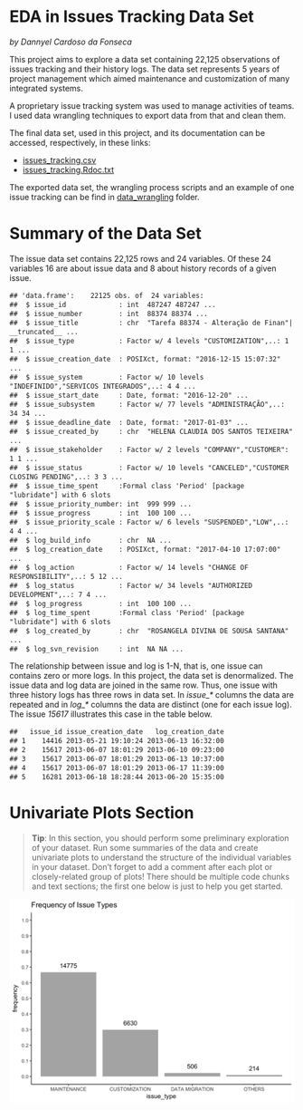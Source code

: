 
EDA in Issues Tracking Data Set
===============================

*by Dannyel Cardoso da Fonseca*

This project aims to explore a data set containing 22,125 observations
of issues tracking and their history logs. The data set represents 5
years of project management which aimed maintenance and customization of
many integrated systems.

A proprietary issue tracking system was used to manage activities of
teams. I used data wrangling techniques to export data from that and
clean them.

The final data set, used in this project, and its documentation can be
accessed, respectively, in these links:

-   [issues\_tracking.csv](issues_tracking.csv)
-   [issues\_tracking.Rdoc.txt](issues_tracking.Rdoc.txt)

The exported data set, the wrangling process scripts and an example of
one issue tracking can be find in [data\_wrangling](data_wrangling)
folder.

Summary of the Data Set
=======================

The issue data set contains 22,125 rows and 24 variables. Of these 24
variables 16 are about issue data and 8 about history records of a given
issue.

    ## 'data.frame':    22125 obs. of  24 variables:
    ##  $ issue_id             : int  487247 487247 ...
    ##  $ issue_number         : int  88374 88374 ...
    ##  $ issue_title          : chr  "Tarefa 88374 - Alteração de Finan"| __truncated__ ...
    ##  $ issue_type           : Factor w/ 4 levels "CUSTOMIZATION",..: 1 1 ...
    ##  $ issue_creation_date  : POSIXct, format: "2016-12-15 15:07:32" ...
    ##  $ issue_system         : Factor w/ 10 levels "INDEFINIDO","SERVICOS INTEGRADOS",..: 4 4 ...
    ##  $ issue_start_date     : Date, format: "2016-12-20" ...
    ##  $ issue_subsystem      : Factor w/ 77 levels "ADMINISTRAÇÃO",..: 34 34 ...
    ##  $ issue_deadline_date  : Date, format: "2017-01-03" ...
    ##  $ issue_created_by     : chr  "HELENA CLAUDIA DOS SANTOS TEIXEIRA" ...
    ##  $ issue_stakeholder    : Factor w/ 2 levels "COMPANY","CUSTOMER": 1 1 ...
    ##  $ issue_status         : Factor w/ 10 levels "CANCELED","CUSTOMER CLOSING PENDING",..: 3 3 ...
    ##  $ issue_time_spent     :Formal class 'Period' [package "lubridate"] with 6 slots
    ##  $ issue_priority_number: int  999 999 ...
    ##  $ issue_progress       : int  100 100 ...
    ##  $ issue_priority_scale : Factor w/ 6 levels "SUSPENDED","LOW",..: 4 4 ...
    ##  $ log_build_info       : chr  NA ...
    ##  $ log_creation_date    : POSIXct, format: "2017-04-10 17:07:00" ...
    ##  $ log_action           : Factor w/ 14 levels "CHANGE OF RESPONSIBILITY",..: 5 12 ...
    ##  $ log_status           : Factor w/ 34 levels "AUTHORIZED DEVELOPMENT",..: 7 4 ...
    ##  $ log_progress         : int  100 100 ...
    ##  $ log_time_spent       :Formal class 'Period' [package "lubridate"] with 6 slots
    ##  $ log_created_by       : chr  "ROSANGELA DIVINA DE SOUSA SANTANA" ...
    ##  $ log_svn_revision     : int  NA NA ...

The relationship between issue and log is 1-N, that is, one issue can
contains zero or more logs. In this project, the data set is
denormalized. The issue data and log data are joined in the same row.
Thus, one issue with three history logs has three rows in data set. In
*issue\_\** columns the data are repeated and in *log\_\** columns the
data are distinct (one for each issue log). The issue *15617*
illustrates this case in the table below.

    ##   issue_id issue_creation_date   log_creation_date
    ## 1    14416 2013-05-21 19:10:24 2013-06-13 16:32:00
    ## 2    15617 2013-06-07 18:01:29 2013-06-10 09:23:00
    ## 3    15617 2013-06-07 18:01:29 2013-06-13 10:37:00
    ## 4    15617 2013-06-07 18:01:29 2013-06-17 11:39:00
    ## 5    16281 2013-06-18 18:28:44 2013-06-20 15:35:00

Univariate Plots Section
========================

> **Tip**: In this section, you should perform some preliminary
> exploration of your dataset. Run some summaries of the data and create
> univariate plots to understand the structure of the individual
> variables in your dataset. Don’t forget to add a comment after each
> plot or closely-related group of plots! There should be multiple code
> chunks and text sections; the first one below is just to help you get
> started.

<img src="project_05_files/figure-markdown_github-ascii_identifiers/Univariate_Plots-1.png" width="672" />

